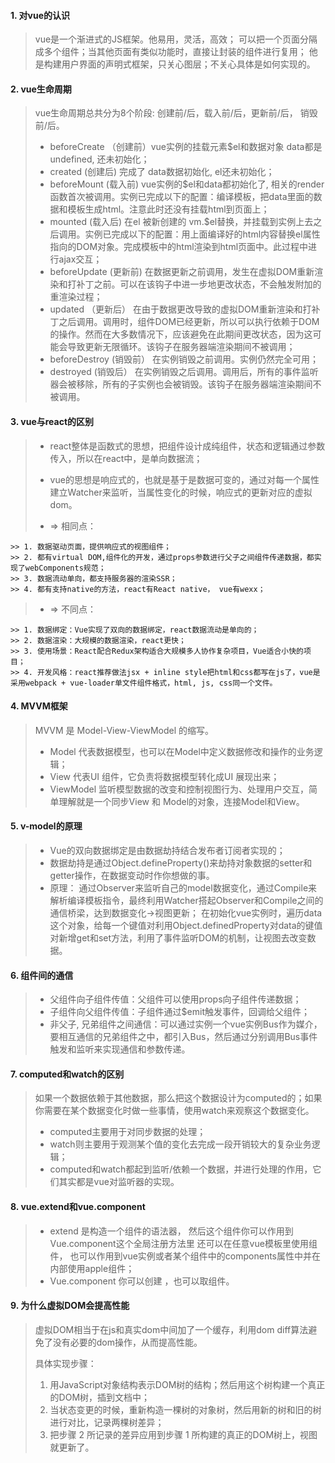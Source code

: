 #### 1. 对vue的认识

> vue是一个渐进式的JS框架。他易用，灵活，高效； 可以把一个页面分隔成多个组件；当其他页面有类似功能时，直接让封装的组件进行复用； 他是构建用户界面的声明式框架，只关心图层；不关心具体是如何实现的。

#### 2. vue生命周期

> vue生命周期总共分为8个阶段: 创建前/后，载入前/后，更新前/后， 销毁前/后。
>
> - beforeCreate （创建前）vue实例的挂载元素$el和数据对象 data都是undefined, 还未初始化；
> - created (创建后) 完成了 data数据初始化, el还未初始化；
> - beforeMount (载入前) vue实例的$el和data都初始化了, 相关的render函数首次被调用。实例已完成以下的配置：编译模板，把data里面的数据和模板生成html。注意此时还没有挂载html到页面上；
> - mounted (载入后) 在el 被新创建的 vm.$el替换，并挂载到实例上去之后调用。实例已完成以下的配置：用上面编译好的html内容替换el属性指向的DOM对象。完成模板中的html渲染到html页面中。此过程中进行ajax交互；
> - beforeUpdate (更新前) 在数据更新之前调用，发生在虚拟DOM重新渲染和打补丁之前。可以在该钩子中进一步地更改状态，不会触发附加的重渲染过程；
> - updated （更新后） 在由于数据更改导致的虚拟DOM重新渲染和打补丁之后调用。调用时，组件DOM已经更新，所以可以执行依赖于DOM的操作。然而在大多数情况下，应该避免在此期间更改状态，因为这可能会导致更新无限循环。该钩子在服务器端渲染期间不被调用；
> - beforeDestroy  (销毁前） 在实例销毁之前调用。实例仍然完全可用；
> - destroyed (销毁后） 在实例销毁之后调用。调用后，所有的事件监听器会被移除，所有的子实例也会被销毁。该钩子在服务器端渲染期间不被调用。

#### 3. vue与react的区别

> - react整体是函数式的思想，把组件设计成纯组件，状态和逻辑通过参数传入，所以在react中，是单向数据流；
> - vue的思想是响应式的，也就是基于是数据可变的，通过对每一个属性建立Watcher来监听，当属性变化的时候，响应式的更新对应的虚拟dom。
>
> - =>  相同点：
>
    >> 1. 数据驱动页面，提供响应式的视图组件；
    >> 2. 都有virtual DOM,组件化的开发，通过props参数进行父子之间组件传递数据，都实现了webComponents规范；
    >> 3. 数据流动单向，都支持服务器的渲染SSR；
    >> 4. 都有支持native的方法，react有React native， vue有wexx；
>
> - =>  不同点：
>
    >> 1. 数据绑定：Vue实现了双向的数据绑定，react数据流动是单向的；
    >> 2. 数据渲染：大规模的数据渲染，react更快；
    >> 3. 使用场景：React配合Redux架构适合大规模多人协作复杂项目，Vue适合小快的项目；
    >> 4. 开发风格：react推荐做法jsx + inline style把html和css都写在js了，vue是采用webpack + vue-loader单文件组件格式，html, js, css同一个文件。

#### 4. MVVM框架

> MVVM 是 Model-View-ViewModel 的缩写。
>
> - Model 代表数据模型，也可以在Model中定义数据修改和操作的业务逻辑；
> - View 代表UI 组件，它负责将数据模型转化成UI 展现出来；
> - ViewModel 监听模型数据的改变和控制视图行为、处理用户交互，简单理解就是一个同步View 和 Model的对象，连接Model和View。

#### 5. v-model的原理

> - Vue的双向数据绑定是由数据劫持结合发布者订阅者实现的；
> - 数据劫持是通过Object.defineProperty()来劫持对象数据的setter和getter操作，在数据变动时作你想做的事。
> - 原理：
通过Observer来监听自己的model数据变化，通过Compile来解析编译模板指令，最终利用Watcher搭起Observer和Compile之间的通信桥梁，达到数据变化->视图更新；
在初始化vue实例时，遍历data这个对象，给每一个键值对利用Object.definedProperty对data的键值对新增get和set方法，利用了事件监听DOM的机制，让视图去改变数据。

#### 6. 组件间的通信

> - 父组件向子组件传值：父组件可以使用props向子组件传递数据；
> - 子组件向父组件传值：子组件通过$emit触发事件，回调给父组件；
> - 非父子, 兄弟组件之间通信：可以通过实例一个vue实例Bus作为媒介，要相互通信的兄弟组件之中，都引入Bus，然后通过分别调用Bus事件触发和监听来实现通信和参数传递。

#### 7. computed和watch的区别

> 如果一个数据依赖于其他数据，那么把这个数据设计为computed的；如果你需要在某个数据变化时做一些事情，使用watch来观察这个数据变化。
>
> - computed主要用于对同步数据的处理；
> - watch则主要用于观测某个值的变化去完成一段开销较大的复杂业务逻辑；
> - computed和watch都起到监听/依赖一个数据，并进行处理的作用，它们其实都是vue对监听器的实现。

#### 8. vue.extend和vue.component

> - extend
是构造一个组件的语法器，
然后这个组件你可以作用到Vue.component这个全局注册方法里
还可以在任意vue模板里使用组件，
也可以作用到vue实例或者某个组件中的components属性中并在内部使用apple组件；
> - Vue.component
你可以创建 ，也可以取组件。

#### 9. 为什么虚拟DOM会提高性能

> 虚拟DOM相当于在js和真实dom中间加了一个缓存，利用dom diff算法避免了没有必要的dom操作，从而提高性能。
>
> 具体实现步骤：
>
> 1. 用JavaScript对象结构表示DOM树的结构；然后用这个树构建一个真正的DOM树，插到文档中；
> 2. 当状态变更的时候，重新构造一棵树的对象树，然后用新的树和旧的树进行对比，记录两棵树差异；
> 3. 把步骤 2 所记录的差异应用到步骤 1 所构建的真正的DOM树上，视图就更新了。
